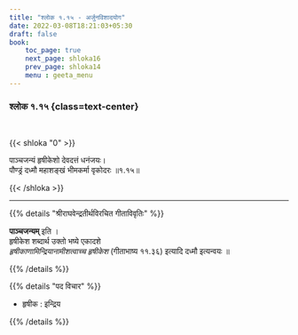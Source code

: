 ```yaml
---
title: "श्लोक १.१५ - अर्जुनविशादयोग"
date: 2022-03-08T18:21:03+05:30
draft: false
book:
    toc_page: true
    next_page: shloka16
    prev_page: shloka14
    menu : geeta_menu
---
```




### श्लोक १.१५ {class=text-center}

<br/>

{{< shloka  "0"  >}}

पाञ्चजन्यं हृषीकेशो देवदत्तं धनंजयः।  
पौण्ड्रं दध्मौ महाशङ्खं भीमकर्मा वृकोदरः  ॥१.१५॥

{{< /shloka >}}

---


{{% details "श्रीराघवेन्द्रतीर्थविरचित गीताविवृतिः" %}}

**पाञ्चजन्यम्** इति ।   
हृषीकेश शब्दार्थ उक्तो भष्ये एकादशे  
*हृषीकाणामिन्द्रियानामीशत्वाच्च हृषीकेश* (गीताभाष्य ११.३६) इत्यादि दध्मौ इत्यन्वयः ॥

{{% /details %}}


{{% details "पद विचार" %}}

- हृषीक : इन्द्रिय

{{% /details %}}
